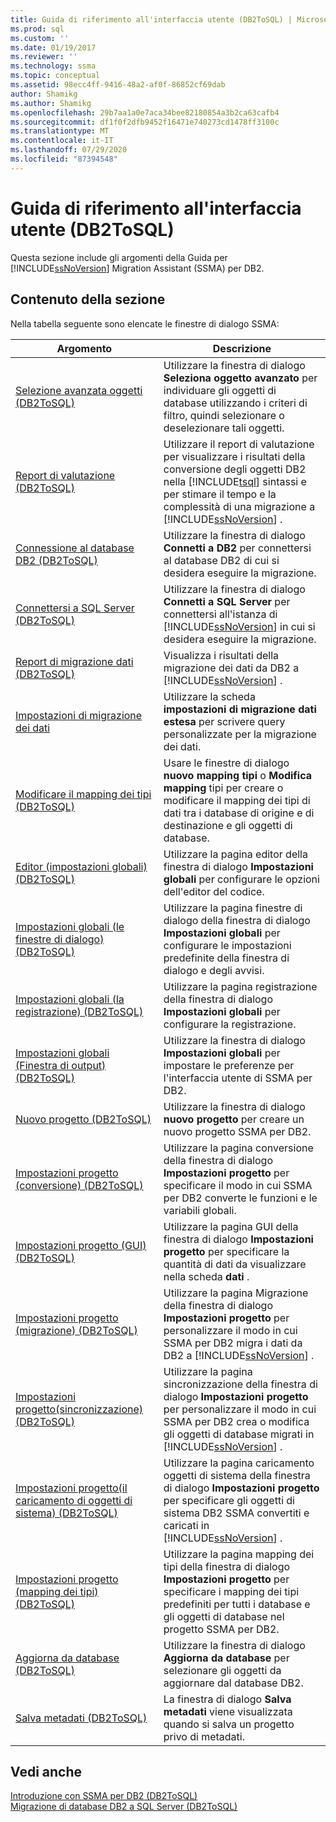 ```yaml
---
title: Guida di riferimento all'interfaccia utente (DB2ToSQL) | Microsoft Docs
ms.prod: sql
ms.custom: ''
ms.date: 01/19/2017
ms.reviewer: ''
ms.technology: ssma
ms.topic: conceptual
ms.assetid: 98ecc4ff-9416-48a2-af0f-86852cf69dab
author: Shamikg
ms.author: Shamikg
ms.openlocfilehash: 29b7aa1a0e7aca34bee82180854a3b2ca63cafb4
ms.sourcegitcommit: df1f0f2dfb9452f16471e740273cd1478ff3100c
ms.translationtype: MT
ms.contentlocale: it-IT
ms.lasthandoff: 07/29/2020
ms.locfileid: "87394548"
---
```

# <a name="user-interface-reference-db2tosql"></a>Guida di riferimento all'interfaccia utente (DB2ToSQL)
Questa sezione include gli argomenti della Guida per [!INCLUDE[ssNoVersion](../../includes/ssnoversion-md.md)] Migration Assistant (SSMA) per DB2.  
  
## <a name="in-this-section"></a>Contenuto della sezione  
Nella tabella seguente sono elencate le finestre di dialogo SSMA:  
  
|Argomento|Descrizione|  
|-|-|  
|[Selezione avanzata oggetti &#40;DB2ToSQL&#41;](../../ssma/db2/advanced-object-selection-db2tosql.md)|Utilizzare la finestra di dialogo **Seleziona oggetto avanzato** per individuare gli oggetti di database utilizzando i criteri di filtro, quindi selezionare o deselezionare tali oggetti.|  
|[Report di valutazione &#40;DB2ToSQL&#41;](../../ssma/db2/assessment-report-db2tosql.md)|Utilizzare il report di valutazione per visualizzare i risultati della conversione degli oggetti DB2 nella [!INCLUDE[tsql](../../includes/tsql-md.md)] sintassi e per stimare il tempo e la complessità di una migrazione a [!INCLUDE[ssNoVersion](../../includes/ssnoversion-md.md)] .|  
|[Connessione al database DB2 &#40;DB2ToSQL&#41;](../../ssma/db2/connecting-to-db2-database-db2tosql.md)|Utilizzare la finestra di dialogo **Connetti a DB2** per connettersi al database DB2 di cui si desidera eseguire la migrazione.|  
|[Connettersi a SQL Server &#40;DB2ToSQL&#41;](../../ssma/db2/connect-to-sql-server-db2tosql.md)|Utilizzare la finestra di dialogo **Connetti a SQL Server** per connettersi all'istanza di [!INCLUDE[ssNoVersion](../../includes/ssnoversion-md.md)] in cui si desidera eseguire la migrazione.|  
|[Report di migrazione dati &#40;DB2ToSQL&#41;](../../ssma/db2/data-migration-report-db2tosql.md)|Visualizza i risultati della migrazione dei dati da DB2 a [!INCLUDE[ssNoVersion](../../includes/ssnoversion-md.md)] .|  
|[Impostazioni di migrazione dei dati](https://msdn.microsoft.com/573e673e-a194-4cb2-9aba-aaac6e1a225c)|Utilizzare la scheda **impostazioni di migrazione dati estesa** per scrivere query personalizzate per la migrazione dei dati.|  
|[Modificare il mapping dei tipi &#40;DB2ToSQL&#41;](../../ssma/db2/edit-type-mapping-db2tosql.md)|Usare le finestre di dialogo **nuovo mapping tipi** o **Modifica mapping** tipi per creare o modificare il mapping dei tipi di dati tra i database di origine e di destinazione e gli oggetti di database.|  
|[Editor &#40;impostazioni globali&#41; &#40;DB2ToSQL&#41;](../../ssma/db2/global-settings-editor-db2tosql.md)|Utilizzare la pagina editor della finestra di dialogo **Impostazioni globali** per configurare le opzioni dell'editor del codice.|  
|[Impostazioni globali &#40;le finestre di dialogo&#41; &#40;DB2ToSQL&#41;](../../ssma/db2/global-settings-dialogs-db2tosql.md)|Utilizzare la pagina finestre di dialogo della finestra di dialogo **Impostazioni globali** per configurare le impostazioni predefinite della finestra di dialogo e degli avvisi.|  
|[Impostazioni globali &#40;la registrazione&#41; &#40;DB2ToSQL&#41;](../../ssma/db2/global-settings-logging-db2tosql.md)|Utilizzare la pagina registrazione della finestra di dialogo **Impostazioni globali** per configurare la registrazione.|  
|[Impostazioni globali &#40;Finestra di output&#41; &#40;DB2ToSQL&#41;](../../ssma/db2/global-settings-output-window-db2tosql.md)|Utilizzare la finestra di dialogo **Impostazioni globali** per impostare le preferenze per l'interfaccia utente di SSMA per DB2.|  
|[Nuovo progetto &#40;DB2ToSQL&#41;](../../ssma/db2/new-project-db2tosql.md)|Utilizzare la finestra di dialogo **nuovo progetto** per creare un nuovo progetto SSMA per DB2.|  
|[Impostazioni progetto &#40;conversione&#41; &#40;DB2ToSQL&#41;](../../ssma/db2/project-settings-conversion-db2tosql.md)|Utilizzare la pagina conversione della finestra di dialogo **Impostazioni progetto** per specificare il modo in cui SSMA per DB2 converte le funzioni e le variabili globali.|  
|[Impostazioni progetto &#40;GUI&#41; &#40;DB2ToSQL&#41;](../../ssma/db2/project-settings-gui-db2tosql.md)|Utilizzare la pagina GUI della finestra di dialogo **Impostazioni progetto** per specificare la quantità di dati da visualizzare nella scheda **dati** .|  
|[Impostazioni progetto &#40;migrazione&#41; &#40;DB2ToSQL&#41;](../../ssma/db2/project-settings-migration-db2tosql.md)|Utilizzare la pagina Migrazione della finestra di dialogo **Impostazioni progetto** per personalizzare il modo in cui SSMA per DB2 migra i dati da DB2 a [!INCLUDE[ssNoVersion](../../includes/ssnoversion-md.md)] .|  
|[Impostazioni progetto&#40;sincronizzazione&#41; &#40;DB2ToSQL&#41;](../../ssma/db2/project-settings-synchronization-db2tosql.md)|Utilizzare la pagina sincronizzazione della finestra di dialogo **Impostazioni progetto** per personalizzare il modo in cui SSMA per DB2 crea o modifica gli oggetti di database migrati in [!INCLUDE[ssNoVersion](../../includes/ssnoversion-md.md)] .|  
|[Impostazioni progetto&#40;il caricamento di oggetti di sistema&#41; &#40;DB2ToSQL&#41;](../../ssma/db2/project-settings-loading-system-objects-db2tosql.md)|Utilizzare la pagina caricamento oggetti di sistema della finestra di dialogo **Impostazioni progetto** per specificare gli oggetti di sistema DB2 SSMA convertiti e caricati in [!INCLUDE[ssNoVersion](../../includes/ssnoversion-md.md)] .|  
|[Impostazioni progetto &#40;mapping dei tipi&#41; &#40;DB2ToSQL&#41;](../../ssma/db2/project-settings-type-mapping-db2tosql.md)|Utilizzare la pagina mapping dei tipi della finestra di dialogo **Impostazioni progetto** per specificare i mapping dei tipi predefiniti per tutti i database e gli oggetti di database nel progetto SSMA per DB2.|  
|[Aggiorna da database &#40;DB2ToSQL&#41;](../../ssma/db2/refresh-from-database-db2tosql.md)|Utilizzare la finestra di dialogo **Aggiorna da database** per selezionare gli oggetti da aggiornare dal database DB2.|  
|[Salva metadati &#40;DB2ToSQL&#41;](../../ssma/db2/save-metadata-db2tosql.md)|La finestra di dialogo **Salva metadati** viene visualizzata quando si salva un progetto privo di metadati.|  
  
## <a name="see-also"></a>Vedi anche  
[Introduzione con SSMA per DB2 &#40;DB2ToSQL&#41;](../../ssma/db2/getting-started-with-ssma-for-db2-db2tosql.md)  
[Migrazione di database DB2 a SQL Server &#40;DB2ToSQL&#41;](../../ssma/db2/migrating-db2-databases-to-sql-server-db2tosql.md)  
  
